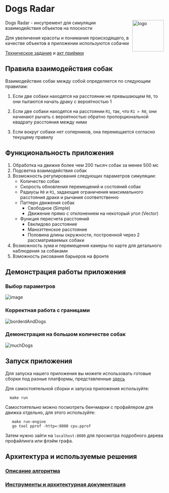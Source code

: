 # Dogs Radar

<img width="100" alt="logo" align="right" src="https://github.com/user-attachments/assets/1e257c78-76a6-41dc-b34d-d898cf4489e8">

Dogs Radar - инсутремент для симуляции взаимодействия объектов на плоскости

Для увеличения красоты и понимания происходящего, в качестве объектов в приложении используются собачки

[Техническое задание](https://docs.google.com/document/d/1XVtSK7dWyxdnMc5_6oWdgPVQMg05BTsL3GECMffpDtE/edit?tab=t.0) и
[акт приёмки](acceptCriteria.md)

## Правила взаимодействия собак

Взаимодействие собак между собой определяется по следующим правилам:

1. Если две собаки находятся на расстоянии не превышающем `R0`, то они пытаются начать драку с вероятностью 1

2. Если две собаки находятся на расстоянии `R1`, так, что `R1 > R0`, они начинают рычать с вероятностью обратно
   пропорциональной квадрату расстояния между ними

3. Если вокруг собаки нет соперников, она перемещается согласно текущему правилу

## Функциональность приложения

1. Обработка на движке более чем 200 тысяч собак за менее 500 мс
2. Подсветка взаимодействия собак
3. Возможность регулирования следующих параметров симуляции:
    - Количество собак
    - Скорость обновления перемещений и состояний собак
    - Радиусы `R0` и `R1`, задающие ограничения максимального расстояния драки и рычания соответственно
    - Паттерн движения собак
        * Свободное (Simple)
        * Движение прямо с отклонением на некоторый угол (Vector)
    - Функция пересчета расстояний
        * Евклидово расстояние
        * Манхэттенское расстояние
        * Половина длины окружности, построенной через 2 рассматриваемых собаки
4. Возможность зума и перемещения камеры по карте для детального наблюдения за собаками
5. Взможность рисования барьеров на фронте

## Демонстрация работы приложения

### Выбор параметров

![image](https://github.com/user-attachments/assets/5c39ae80-02db-486f-b71f-d3cc5f000b9e)


### Корректная работа с границами

![borderdAndDogs](https://github.com/user-attachments/assets/2d88d783-cf8a-4ce0-a698-3f4b50c44989)

### Демонстрация на большом количестве собак

![muchDogs](https://github.com/user-attachments/assets/e86c3993-877e-4d7a-8ffb-20ddb7e3fa90)

## Запуск приложения

Для запуска нашего приложения вы можете использовать готовые сборки под разные платформы,
представленные [здесь](https://github.com/PavlushaSource/Radar/releases)

Для самостоятельной сборки и запуска приложения используйте:

```shell 
  make run
```

Самостоятельно можно посмотреть бенчмарки с профайлером для движка отдельно, для этого используйте:

```shell
   make run-engine
   go tool pprof -http=:8080 cpu.pprof
```

Затем нужно зайти на `localhost:8080` для просмотра подробного дерева профайлинга или флэйм графа.

## Архитектура и используемые решения

### [Описание алгоритма](algo.md)

### [Инструменты и архитектурная документация](arch.md)

